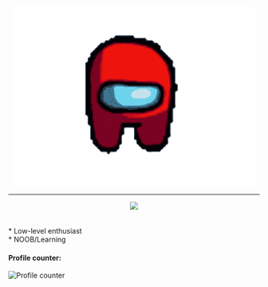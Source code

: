 <p align="center">
<img src="/assets/amongus.gif">
</p>
<hr>
<p align="center">
<img src="https://readme-typing-svg.herokuapp.com?color=%23FF9BF5&size=30&center=true&lines=Hello++There+;I'm+Matias">
</p>
<br>
* Low-level enthusiast
<br>
* NOOB/Learning

#### Profile counter:

![Profile counter](https://profile-counter.glitch.me/t369-real/count.svg)


